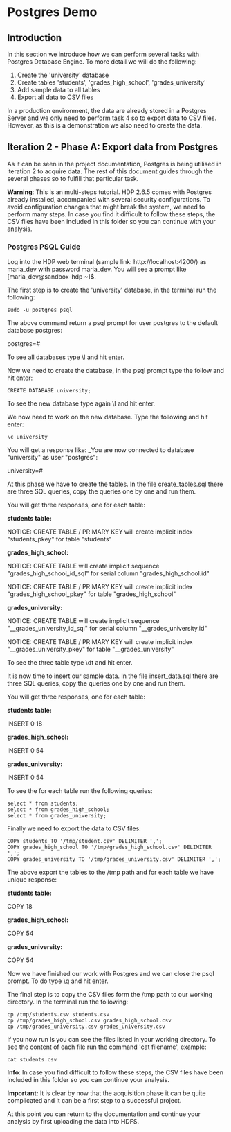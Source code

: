 # Postgres Demo

## Introduction
In this section we introduce how we can perform several tasks with Postgres Database Engine. To more detail we will do the following:
1. Create the 'university' database
2. Create tables 'students', 'grades_high_school', 'grades_university'
3. Add sample data to all tables
4. Export all data to CSV files

In a production environment, the data  are already stored in a Postgres Server and we only need to perform task 4 so to export data to CSV files.
However, as this is a demonstration we also need to create the data.

## Iteration 2 - Phase A: Export data from Postgres
As it can be seen in the project documentation, Postgres  is being  utilised in iteration 2 to acquire data. The rest of this document guides through the several phases so to fulfill that particular task.

__Warning__: This is an multi-steps tutorial. HDP 2.6.5 comes with Postgres already installed, accompanied with several security configurations.
To avoid configuration changes that might break the system, we need to perform many steps.
In case you find it difficult to follow these steps, the CSV files have been included in this folder so you can continue with your analysis.

### Postgres PSQL Guide

Log into the HDP web terminal (sample link: http://localhost:4200/) as maria_dev with password maria_dev.
You will see a prompt like [maria_dev@sandbox-hdp ~]$.

The first step is to create the 'university' database, in the terminal run the following:
```
sudo -u postgres psql
```
The above command return a psql prompt for user postgres to the default database postgres:

postgres=#

To see all databases type \l and hit enter.

Now we need to create the database, in the psql prompt type the follow and hit enter:
```
CREATE DATABASE university;
```
To see the new database type again \l and hit enter.

We now need to work on the new database. Type the following and hit enter:

```
\c university
```
You will get a response like: _You are now connected to database "university" as user "postgres":

university=#

 At this phase we have to create the tables. In the file create_tables.sql there are three SQL queries, copy the queries one by one and run them.

You will get three responses, one for each table:

__students table:__

NOTICE: CREATE TABLE / PRIMARY KEY will create implicit index "students_pkey" for table "students"

__grades_high_school:__

NOTICE: CREATE TABLE will create implicit sequence "grades_high_school_id_sql"  for serial column "grades_high_school.id"

NOTICE: CREATE TABLE / PRIMARY KEY will create implicit index "grades_high_school_pkey" for table "grades_high_school"

__grades_university:__

NOTICE: CREATE TABLE will create implicit sequence "__grades_university_id_sql"  for serial column "__grades_university.id"

NOTICE: CREATE TABLE / PRIMARY KEY will create implicit index "__grades_university_pkey" for table "__grades_university"

To see the three table type \dt and hit enter.

It is now time to insert our sample data. In the file insert_data.sql there are three SQL queries, copy the queries one by one and run them.

You will get three responses, one for each table:

__students table:__

INSERT 0 18

__grades_high_school:__

INSERT 0 54

__grades_university:__

INSERT 0 54

To see the for each table run the following queries:

```
select * from students;
select * from grades_high_school;
select * from grades_university;
```

Finally we need to export the data to CSV files:

```
COPY students TO '/tmp/student.csv' DELIMITER ',';
COPY grades_high_school TO '/tmp/grades_high_school.csv' DELIMITER ',';
COPY grades_university TO '/tmp/grades_university.csv' DELIMITER ',';

```
The above export the tables to the /tmp path and for each table we have unique response:

__students table:__

COPY 18

__grades_high_school:__

COPY 54

__grades_university:__

COPY 54

Now we have finished our work with Postgres and we can close the psql prompt. To do type \q and hit enter.

The final step is to copy the CSV files form the /tmp path to our working directory. In the terminal run the following:

```
cp /tmp/students.csv students.csv
cp /tmp/grades_high_school.csv grades_high_school.csv
cp /tmp/grades_university.csv grades_university.csv
```
If you now run ls you can see the files listed in your working directory. To see the content of each file run the command 'cat filename', example:

```
cat students.csv
```

__Info__: In case you find difficult to follow these steps, the CSV files have been included in this folder so you can continue your analysis.

__Important:__ It is clear by now that the acquisition phase it can be quite complicated and it can be a first step to a successful project.

At this point you can return to the documentation and continue your analysis by first uploading the data into HDFS.




```
```